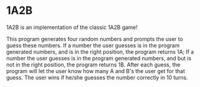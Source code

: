 # 1A2B
1A2B is an implementation of the classic 1A2B game! 

This program generates four random numbers and prompts the user to guess these numbers. 
If a number the user guesses is in the program generated numbers, and is in the right position, 
the program returns 1A; If a number the user guesses is in the program generated numbers, 
and but is not in the right position, the program returns 1B. 
After each guess, the program will let the user know how many A and B's the user get for that guess. 
The user wins if he/she guesses the number correctly in 10 turns. 

